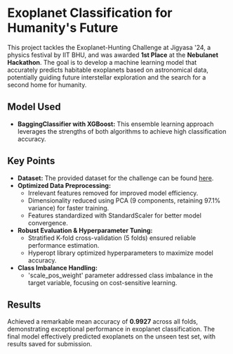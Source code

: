 # Exoplanet Classification for Humanity's Future
This project tackles the Exoplanet-Hunting Challenge at Jigyasa '24, a physics festival by IIT BHU, and was awarded **1st Place** at the **Nebulanet Hackathon**.
The goal is to develop a machine learning model that accurately predicts habitable exoplanets based on astronomical data, potentially guiding future interstellar exploration and the search for a second home for humanity.
## Model Used

* **BaggingClassifier with XGBoost:** This ensemble learning approach leverages the strengths of both algorithms to achieve high classification accuracy.

## Key Points

* **Dataset:** The provided dataset for the challenge can be found [here](https://www.kaggle.com/competitions/exoplanet-hunting/data).
* **Optimized Data Preprocessing:**
  * Irrelevant features removed for improved model efficiency.
  * Dimensionality reduced using PCA (9 components, retaining 97.1% variance) for faster training.
  * Features standardized with StandardScaler for better model convergence.
* **Robust Evaluation & Hyperparameter Tuning:**
  * Stratified K-fold cross-validation (5 folds) ensured reliable performance estimation.
  * Hyperopt library optimized hyperparameters to maximize model accuracy.
* **Class Imbalance Handling:**
  * 'scale_pos_weight' parameter addressed class imbalance in the target variable, focusing on cost-sensitive learning.


## Results

Achieved a remarkable mean accuracy of **0.9927** across all folds, demonstrating exceptional performance in exoplanet classification. The final model effectively predicted exoplanets on the unseen test set, with results saved for submission.
